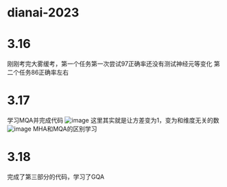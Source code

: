 # dianai-2023
# 3.16
刚刚考完大雾缓考，第一个任务第一次尝试97正确率还没有测试神经元等变化
第二个任务86正确率左右
# 3.17
学习MQA并完成代码
![image](https://github.com/chalengr/dianai-2023/assets/92655725/dd8ffc83-47ee-4fbd-9b66-501a0360efd2)
这里其实就是让方差变为1，变为和维度无关的数
![image](https://github.com/chalengr/dianai-2023/assets/92655725/9a396304-6ce6-4c8a-8b93-1ae9df1962c8)
MHA和MQA的区别学习
# 3.18
完成了第三部分的代码，学习了GQA

